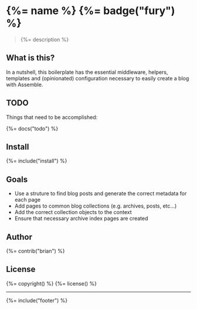 # {%= name %} {%= badge("fury") %}

> {%= description %}

## What is this?
In a nutshell, this boilerplate has the essential middleware, helpers, templates and (opinionated) configuration necessary to easily create a blog with Assemble.

## TODO
Things that need to be accomplished:

{%= docs("todo") %}

## Install
{%= include("install") %}

## Goals

* Use a struture to find blog posts and generate the correct metadata for each page
* Add pages to common blog collections (e.g. archives, posts, etc...)
* Add the correct collection objects to the context
* Ensure that necessary archive index pages are created

## Author
{%= contrib("brian") %}

## License
{%= copyright() %}
{%= license() %}

***

{%= include("footer") %}


[permalinks]: https://github.com/assemble/assemble-contrib-permalinks "Permalinks middleware for Assemble"